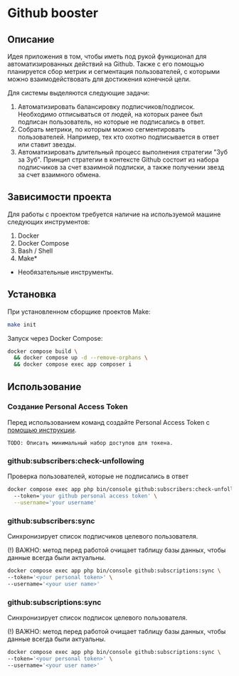 # Github booster

## Описание

Идея приложения в том, чтобы иметь под рукой функционал для автоматизированных действий на Github. Также с его помощью планируется сбор метрик и сегментация пользователей, с которыми можно взаимодействовать для достижения конечной цели.

Для системы выделяются следующие задачи:

1. Автоматизировать балансировку подписчиков/подписок. Необходимо отписываться от людей, на которых ранее был подписан пользователь, но которые не подписались в ответ.
2. Собрать метрики, по которым можно сегментировать пользователей. Например, тех кто охотно подписывается в ответ или ставит звезды.
3. Автоматизировать длительный процесс выполнения стратегии "Зуб за Зуб". Принцип стратегии в контексте Github состоит из набора подписчиков за счет взаимной подписки, а также получении звезд за счет взаимного обмена.

## Зависимости проекта

Для работы с проектом требуется наличие на используемой машине следующих инструментов:

1. Docker
2. Docker Compose
3. Bash / Shell
4. Make*

* Необязательные инструменты.

## Установка

При установленном сборщике проектов Make:
```bash
make init
```

Запуск через Docker Compose:
```bash
docker compose build \
  && docker compose up -d --remove-orphans \
  && docker compose exec app composer i
```

## Использование

### Создание Personal Access Token

Перед использованием команд создайте Personal Access Token с [помощью инструкции](https://docs.github.com/ru/enterprise-cloud@latest/authentication/authenticating-with-saml-single-sign-on/authorizing-a-personal-access-token-for-use-with-saml-single-sign-on).

`TODO: Описать минимальный набор доступов для токена.`

### github:subscribers:check-unfollowing

Проверка пользователей, которые не подписались в ответ

```bash
docker compose exec app php bin/console github:subscribers:check-unfollowing \   
  --token='your github personal access token' \
  --username='your username'
```

### github:subscribers:sync

Синхронизирует список подписчиков целевого пользователя.

(!) ВАЖНО: метод перед работой очищает таблицу базы данных, чтобы данные всегда были актуальны.

```bash
docker compose exec app php bin/console github:subscriptions:sync \ 
--token='<your personal token>' \
--username='<your user name>'
```

### github:subscriptions:sync

Синхронизирует список подписок целевого пользователя.

(!) ВАЖНО: метод перед работой очищает таблицу базы данных, чтобы данные всегда были актуальны.

```bash
docker compose exec app php bin/console github:subscriptions:sync \ 
--token='<your personal token>' \
--username='<your user name>'
```

